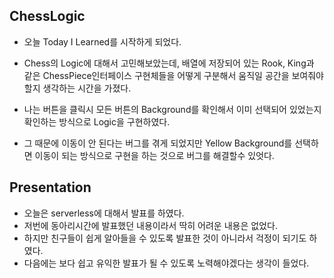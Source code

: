 ## ChessLogic

- 오늘 Today I Learned를 시작하게 되었다.
- Chess의 Logic에 대해서 고민해보았는데, 배열에 저장되어 있는 Rook, King과 같은 ChessPiece인터페이스 구현체들을 어떻게 구분해서 움직일 공간을 보여줘야 할지 생각하는 시간을 가졌다.

- 나는 버튼을 클릭시 모든 버튼의 Background를 확인해서 이미 선택되어 있었는지 확인하는 방식으로 Logic을 구현하였다.

- 그 때문에 이동이 안 된다는 버그를 겪게 되었지만 Yellow Background를 선택하면 이동이 되는 방식으로 구현을 하는 것으로 버그를 해결할수 있엇다.

## Presentation

- 오늘은 serverless에 대해서 발표를 하였다.
- 저번에 동아리시간에 발표했던 내용이라서 딱히 어려운 내용은 없었다.
- 하지만 친구들이 쉽게 알아들을 수 있도록 발표한 것이 아니라서 걱정이 되기도 하였다.
- 다음에는 보다 쉽고 유익한 발표가 될 수 있도록 노력해야겠다는 생각이 들었다.